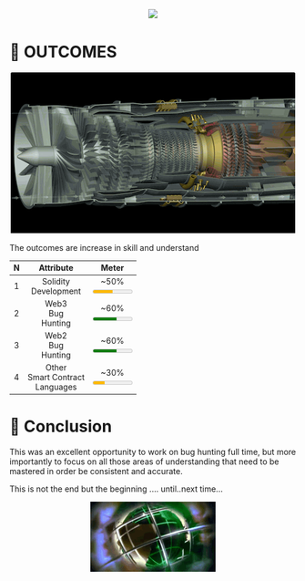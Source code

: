 <p align="center">
<a href="https://twitter.com/m0ham3dxx" target="_blank">
<img src = "https://hits.seeyoufarm.com/api/count/incr/badge.svg?url=https%3A%2F%2Fgithub.com%2Fm0ham3dx%2FImmunefi-WHS-Report&count_bg=%23270082&title_bg=%23570530&icon=snapchat.svg&icon_color=%2304FF7B&title=n00bs&edge_flat=false">
</a>
</p>

# 🔵 OUTCOMES

<p align="center">
<a href="https://twitter.com/m0ham3dxx" target="_blank">
<img src="./img/engini.gif">
</a>
</p>

The outcomes are increase in skill and understand 

N | Attribute | Meter
|:--:|:--:|:--:|
1 | Solidity <br> Development | <label for="fuel"> ~50% <br></label><meter id="fuel" min="0" max="100" low="33" high="66" optimum="80" value="50"></meter>
2 | Web3 <br> Bug <br> Hunting | <label for="fuel">~60%<br></label><meter id="fuel" min="0" max="100" low="33" high="55" optimum="80" value="60"></meter>
3 | Web2 <br> Bug <br> Hunting | <label for="fuel">~60%<br></label><meter id="fuel" min="0" max="100" low="33" high="55" optimum="80" value="60"></meter>
4 | Other<br>Smart Contract<br>Languages | <label for="fuel">~30%<br></label><meter id="fuel" min="0" max="100" low="33" high="80" optimum="80" value="30"></meter>

# 💙 Conclusion

This was an excellent opportunity to work on bug hunting full time, but more importantly to focus on all those areas of understanding that need to be mastered in order be consistent and accurate.  

This is not the end but the beginning .... until..next time... 

<p align="center">
<img src="./img/anon.gif">
</p>